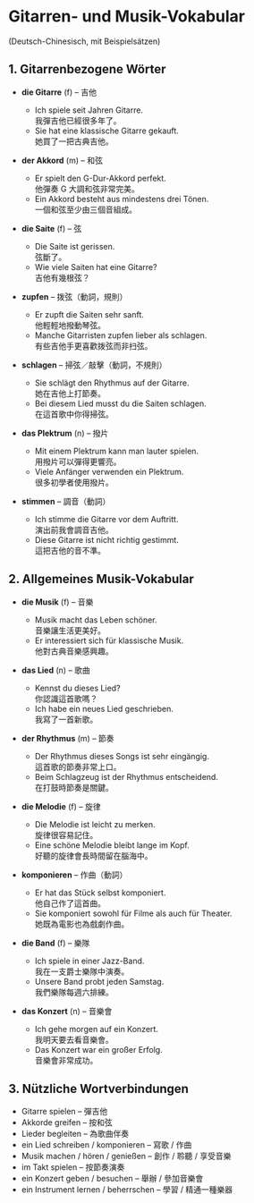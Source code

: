 # Gitarren- und Musik-Vokabular

 (Deutsch-Chinesisch, mit Beispielsätzen)

## 1. Gitarrenbezogene Wörter

- **die Gitarre** (f) – 吉他
  - Ich spiele seit Jahren Gitarre.  
    我彈吉他已經很多年了。
  - Sie hat eine klassische Gitarre gekauft.  
    她買了一把古典吉他。

- **der Akkord** (m) – 和弦
  - Er spielt den G-Dur-Akkord perfekt.  
    他彈奏 G 大調和弦非常完美。
  - Ein Akkord besteht aus mindestens drei Tönen.  
    一個和弦至少由三個音組成。

- **die Saite** (f) – 弦
  - Die Saite ist gerissen.  
    弦斷了。
  - Wie viele Saiten hat eine Gitarre?  
    吉他有幾根弦？

- **zupfen** – 拨弦（動詞，規則）
  - Er zupft die Saiten sehr sanft.  
    他輕輕地撥動琴弦。
  - Manche Gitarristen zupfen lieber als schlagen.  
    有些吉他手更喜歡拨弦而非扫弦。

- **schlagen** – 掃弦／敲擊（動詞，不規則）
  - Sie schlägt den Rhythmus auf der Gitarre.  
    她在吉他上打節奏。
  - Bei diesem Lied musst du die Saiten schlagen.  
    在這首歌中你得掃弦。

- **das Plektrum** (n) – 撥片
  - Mit einem Plektrum kann man lauter spielen.  
    用撥片可以彈得更響亮。
  - Viele Anfänger verwenden ein Plektrum.  
    很多初學者使用撥片。

- **stimmen** – 調音（動詞）
  - Ich stimme die Gitarre vor dem Auftritt.  
    演出前我會調音吉他。
  - Diese Gitarre ist nicht richtig gestimmt.  
    這把吉他的音不準。

## 2. Allgemeines Musik-Vokabular

- **die Musik** (f) – 音樂
  - Musik macht das Leben schöner.  
    音樂讓生活更美好。
  - Er interessiert sich für klassische Musik.  
    他對古典音樂感興趣。

- **das Lied** (n) – 歌曲
  - Kennst du dieses Lied?  
    你認識這首歌嗎？
  - Ich habe ein neues Lied geschrieben.  
    我寫了一首新歌。

- **der Rhythmus** (m) – 節奏
  - Der Rhythmus dieses Songs ist sehr eingängig.  
    這首歌的節奏非常上口。
  - Beim Schlagzeug ist der Rhythmus entscheidend.  
    在打鼓時節奏是關鍵。

- **die Melodie** (f) – 旋律
  - Die Melodie ist leicht zu merken.  
    旋律很容易記住。
  - Eine schöne Melodie bleibt lange im Kopf.  
    好聽的旋律會長時間留在腦海中。

- **komponieren** – 作曲（動詞）
  - Er hat das Stück selbst komponiert.  
    他自己作了這首曲。
  - Sie komponiert sowohl für Filme als auch für Theater.  
    她既為電影也為戲劇作曲。

- **die Band** (f) – 樂隊
  - Ich spiele in einer Jazz-Band.  
    我在一支爵士樂隊中演奏。
  - Unsere Band probt jeden Samstag.  
    我們樂隊每週六排練。

- **das Konzert** (n) – 音樂會
  - Ich gehe morgen auf ein Konzert.  
    我明天要去看音樂會。
  - Das Konzert war ein großer Erfolg.  
    音樂會非常成功。

## 3. Nützliche Wortverbindungen

- Gitarre spielen – 彈吉他
- Akkorde greifen – 按和弦
- Lieder begleiten – 為歌曲伴奏
- ein Lied schreiben / komponieren – 寫歌 / 作曲
- Musik machen / hören / genießen – 創作 / 聆聽 / 享受音樂
- im Takt spielen – 按節奏演奏
- ein Konzert geben / besuchen – 舉辦 / 參加音樂會
- ein Instrument lernen / beherrschen – 學習 / 精通一種樂器



